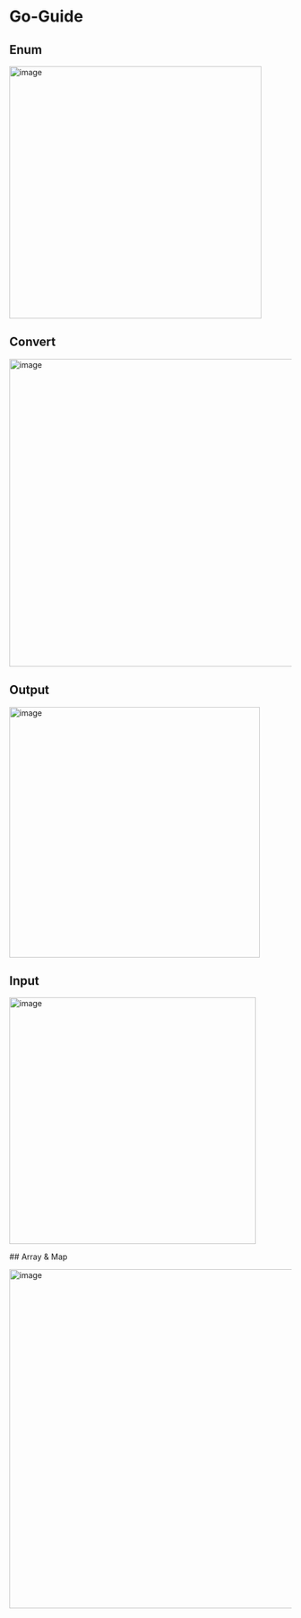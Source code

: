 # Go-Guide

## Enum

<img width="450" alt="image" src="https://user-images.githubusercontent.com/56068905/221755851-fcb7723c-c7b4-4e45-80a5-44582c1ffb70.png">

## Convert

<img width="549" alt="image" src="https://user-images.githubusercontent.com/56068905/221757378-e247e4cc-24ea-4595-af7b-c33160ad7b85.png">

## Output

<img width="447" alt="image" src="https://user-images.githubusercontent.com/56068905/221759047-3b44d643-cac2-4ba0-8460-330dcb819fc3.png">

## Input

<img width="440" alt="image" src="https://user-images.githubusercontent.com/56068905/221761689-bb94ce6b-49e6-4477-ae2e-b83046aa07d1.png">

## Array & Map

<img width="605" alt="image" src="https://user-images.githubusercontent.com/56068905/221902242-1bee1bfa-0ae0-45f5-b1b1-b046347eabf3.png">
